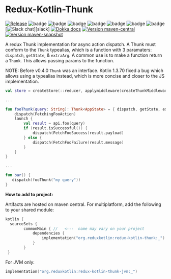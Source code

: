 # Redux-Kotlin-Thunk

[![Release](https://github.com/reduxkotlin/redux-kotlin-thunk/actions/workflows/release.yml/badge.svg)](https://github.com/reduxkotlin/redux-kotlin-thunk/actions/workflows/release.yml)
![badge][badge-android]
![badge][badge-native]
![badge][badge-js]
![badge][badge-jvm]
![badge][badge-linux]
![badge][badge-windows]
![badge][badge-mac]
[![Slack chat](https://img.shields.io/badge/kotlinlang-%23redux-green?logo=slack&style=flat-square)][slack]
[![Dokka docs](https://img.shields.io/badge/docs-dokka-orange?style=flat-square&logo=kotlin)](http://reduxkotlin.github.io/redux-kotlin-thunk)
[![Version maven-central](https://img.shields.io/maven-central/v/org.reduxkotlin/redux-kotlin-thunk?logo=apache-maven&style=flat-square)](https://mvnrepository.com/artifact/org.reduxkotlin/redux-kotlin-thunk/latest)
[![Version maven-snapshot](https://img.shields.io/maven-metadata/v?metadataUrl=https%3A%2F%2Foss.sonatype.org%2Fcontent%2Frepositories%2Fsnapshots%2Forg%2Freduxkotlin%2Fredux-kotlin-thunk%2Fmaven-metadata.xml&logo=apache-maven&label=maven-snapshot&style=flat-square)](https://oss.sonatype.org/content/repositories/snapshots/org/reduxkotlin/redux-kotlin-thunk/)

A redux Thunk implementation for async action dispatch. 
A Thunk must conform to the `Thunk` typealias, which is a function with 3 paramaters: `dispatch`, `getState`, & `extraArg`.
A common use is to make a function return a `Thunk`.  This allows passing params to the function.

NOTE: Before v0.4.0 `Thunk` was an interface.  Kotlin 1.3.70 fixed a bug which allows using a typealias instead, which is more concise and closer to the JS implementation.

```kotlin
val store = createStore(::reducer, applymiddleware(createThunkMiddleware()))

...

fun fooThunk(query: String): Thunk<AppState> = { dispatch, getState, extraArg ->
    dispatch(FetchingFooAction)
    launch {
        val result = api.foo(query)
        if (result.isSuccessful()) {
            dispatch(FetchFooSuccess(result.payload)
        } else {
            dispatch(FetchFooFailure(result.message)
        }
    }  
}

...

fun bar() {
   dispatch(fooThunk("my query")) 
}
```

__How to add to project:__

Artifacts are hosted on maven central.  For multiplatform, add the following to your shared module:

```kotlin
kotlin {
  sourceSets {
        commonMain { //   <---  name may vary on your project
            dependencies {
                implementation("org.reduxkotlin:redux-kotlin-thunk:_")
            }
        }
 }
```

For JVM only:
```kotlin
implementation("org.reduxkotlin:redux-kotlin-thunk-jvm:_")
```

[badge-android]: http://img.shields.io/badge/platform-android-brightgreen.svg?style=flat
[badge-native]: http://img.shields.io/badge/platform-native-lightgrey.svg?style=flat	
[badge-native]: http://img.shields.io/badge/platform-native-lightgrey.svg?style=flat
[badge-js]: http://img.shields.io/badge/platform-js-yellow.svg?style=flat
[badge-js]: http://img.shields.io/badge/platform-js-yellow.svg?style=flat
[badge-jvm]: http://img.shields.io/badge/platform-jvm-orange.svg?style=flat
[badge-jvm]: http://img.shields.io/badge/platform-jvm-orange.svg?style=flat
[badge-linux]: http://img.shields.io/badge/platform-linux-important.svg?style=flat
[badge-linux]: http://img.shields.io/badge/platform-linux-important.svg?style=flat 
[badge-windows]: http://img.shields.io/badge/platform-windows-informational.svg?style=flat
[badge-windows]: http://img.shields.io/badge/platform-windows-informational.svg?style=flat
[badge-mac]: http://img.shields.io/badge/platform-macos-lightgrey.svg?style=flat
[badge-mac]: http://img.shields.io/badge/platform-macos-lightgrey.svg?style=flat
